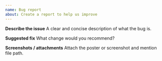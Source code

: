 ```yaml
---
name: Bug report
about: Create a report to help us improve
---
```


**Describe the issue**
A clear and concise description of what the bug is.

**Suggested fix**
What change would you recommend?

**Screenshots / attachments**
Attach the poster or screenshot and mention file path.
